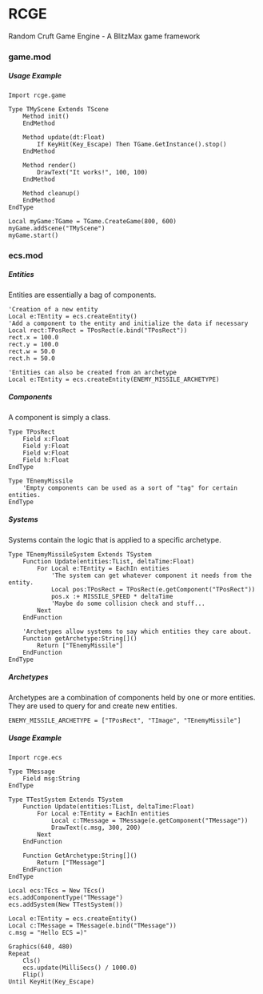 
# RCGE
Random Cruft Game Engine - A BlitzMax game framework

### game.mod
##### Usage Example
``` BlitzMax
Import rcge.game

Type TMyScene Extends TScene
	Method init()
	EndMethod
	
	Method update(dt:Float)
		If KeyHit(Key_Escape) Then TGame.GetInstance().stop()
	EndMethod
	
	Method render()
		DrawText("It works!", 100, 100)
	EndMethod
	
	Method cleanup()
	EndMethod
EndType

Local myGame:TGame = TGame.CreateGame(800, 600)
myGame.addScene("TMyScene")
myGame.start()
```

### ecs.mod
##### Entities
Entities are essentially a bag of components.
``` BlitzMax
'Creation of a new entity
Local e:TEntity = ecs.createEntity()
'Add a component to the entity and initialize the data if necessary
Local rect:TPosRect = TPosRect(e.bind("TPosRect"))
rect.x = 100.0
rect.y = 100.0
rect.w = 50.0
rect.h = 50.0

'Entities can also be created from an archetype
Local e:TEntity = ecs.createEntity(ENEMY_MISSILE_ARCHETYPE)
```
##### Components
A component is simply a class.
``` BlitzMax
Type TPosRect
	Field x:Float
	Field y:Float
	Field w:Float
	Field h:Float
EndType

Type TEnemyMissile
	'Empty components can be used as a sort of "tag" for certain entities.
EndType
```
##### Systems
Systems contain the logic that is applied to a specific archetype.
``` BlitzMax
Type TEnemyMissileSystem Extends TSystem
	Function Update(entities:TList, deltaTime:Float)
		For Local e:TEntity = EachIn entities
			'The system can get whatever component it needs from the entity.
			Local pos:TPosRect = TPosRect(e.getComponent("TPosRect"))
			pos.x :+ MISSILE_SPEED * deltaTime
			'Maybe do some collision check and stuff...
		Next
	EndFunction
	
	'Archetypes allow systems to say which entities they care about.
	Function getArchetype:String[]()
		Return ["TEnemyMissile"]
	EndFunction
EndType
```
##### Archetypes
Archetypes are a combination of components held by one or more entities. They are used to query for and create new entities.
``` BlitzMax
ENEMY_MISSILE_ARCHETYPE = ["TPosRect", "TImage", "TEnemyMissile"]
```
##### Usage Example
``` BlitzMax
Import rcge.ecs

Type TMessage
	Field msg:String
EndType

Type TTestSystem Extends TSystem
	Function Update(entities:TList, deltaTime:Float)
		For Local e:TEntity = EachIn entities
			Local c:TMessage = TMessage(e.getComponent("TMessage"))
			DrawText(c.msg, 300, 200)
		Next
	EndFunction
	
	Function GetArchetype:String[]()
		Return ["TMessage"]
	EndFunction
EndType

Local ecs:TEcs = New TEcs()
ecs.addComponentType("TMessage")
ecs.addSystem(New TTestSystem())

Local e:TEntity = ecs.createEntity()
Local c:TMessage = TMessage(e.bind("TMessage"))
c.msg = "Hello ECS =)"

Graphics(640, 480)
Repeat
	Cls()
	ecs.update(MilliSecs() / 1000.0)
	Flip()
Until KeyHit(Key_Escape)
```
